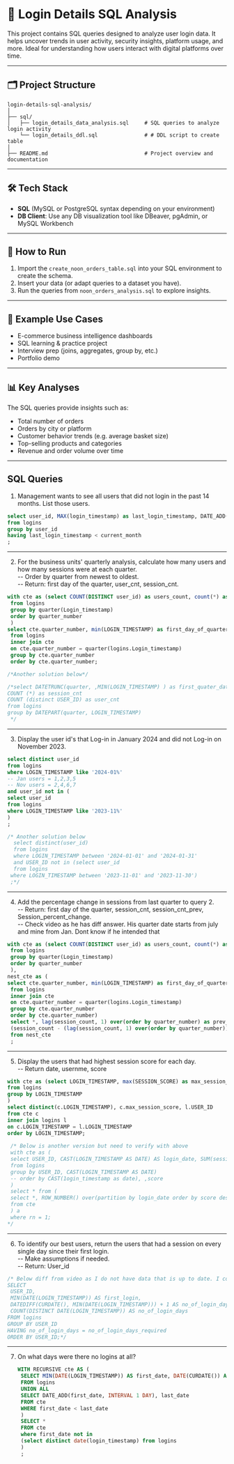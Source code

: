 # 🔐 Login Details SQL Analysis

This project contains SQL queries designed to analyze user login data. It helps uncover trends in user activity, security insights, platform usage, and more. Ideal for understanding how users interact with digital platforms over time.

---

## 🗂️ Project Structure

```
login-details-sql-analysis/
│
├── sql/
│   ├── login_details_data_analysis.sql     # SQL queries to analyze login activity
    └── login_details_ddl.sql               # # DDL script to create table
│
├── README.md                               # Project overview and documentation

```

---

## 🛠️ Tech Stack

- **SQL** (MySQL or PostgreSQL syntax depending on your environment)
- **DB Client**: Use any DB visualization tool like DBeaver, pgAdmin, or MySQL Workbench

---

## 🚀 How to Run

1. Import the `create_noon_orders_table.sql` into your SQL environment to create the schema.
2. Insert your data (or adapt queries to a dataset you have).
3. Run the queries from `noon_orders_analysis.sql` to explore insights.

---

## 📁 Example Use Cases

- E-commerce business intelligence dashboards
- SQL learning & practice project
- Interview prep (joins, aggregates, group by, etc.)
- Portfolio demo

---

## 📊 Key Analyses

The SQL queries provide insights such as:

- Total number of orders
- Orders by city or platform
- Customer behavior trends (e.g. average basket size)
- Top-selling products and categories
- Revenue and order volume over time

---

## SQL Queries

1. Management wants to see all users that did not login in the past 14 months. List those users.

```sql
select user_id, MAX(login_timestamp) as last_login_timestamp, DATE_ADD(CURDATE(), INTERVAL -14 MONTH) as current_month
from logins
group by user_id
having last_login_timestamp < current_month
;
```

---

2. For the business units' quarterly analysis, calculate how many users and how many sessions were at each quarter.  
  -- Order by quarter from newest to oldest.  
  -- Return: first day of the quarter, user_cnt, session_cnt.
   
```sql
with cte as (select COUNT(DISTINCT user_id) as users_count, count(*) as session_count ,quarter(Login_timestamp) as quarter_number
 from logins
 group by quarter(Login_timestamp)
 order by quarter_number
 )
select cte.quarter_number, min(LOGIN_TIMESTAMP) as first_day_of_quarter, cte.session_count , cte.users_count
 from logins
 inner join cte
 on cte.quarter_number = quarter(logins.Login_timestamp)
 group by cte.quarter_number
 order by cte.quarter_number;

/*Another solution below*/

/*select DATETRUNC(quarter, ,MIN(LOGIN_TIMESTAMP) ) as first_quater_date
COUNT (*) as session_cnt
COUNT (distinct USER_ID) as user_cnt
from logins
group by DATEPART(quarter, LOGIN_TIMESTAMP)
 */
```

---

3. Display the user id's that Log-in in January 2024 and did not Log-in on November 2023.
```sql
select distinct user_id
from logins
where LOGIN_TIMESTAMP like '2024-01%' 
-- Jan users = 1,2,3,5
-- Nov users = 2,4,6,7
and user_id not in (
select user_id 
from logins
where LOGIN_TIMESTAMP like '2023-11%'
)
;

/* Another solution below 
  select distinct(user_id)
  from logins
  where LOGIN_TIMESTAMP between '2024-01-01' and '2024-01-31'
  and USER_ID not in (select user_id
  from logins
 where LOGIN_TIMESTAMP between '2023-11-01' and '2023-11-30')
 ;*/
```

---

4. Add the percentage change in sessions from last quarter to query 2.  
-- Return: first day of the quarter, session_cnt, session_cnt_prev, Session_percent_change.  
-- Check video as he has diff answer. His quarter date starts from july and mine from Jan. Dont know if he intended that

```sql
with cte as (select COUNT(DISTINCT user_id) as users_count, count(*) as session_count ,quarter(Login_timestamp) as quarter_number
 from logins
 group by quarter(Login_timestamp)
 order by quarter_number
 ),
nest_cte as (
select cte.quarter_number, min(LOGIN_TIMESTAMP) as first_day_of_quarter, cte.session_count , cte.users_count
 from logins
 inner join cte
 on cte.quarter_number = quarter(logins.Login_timestamp)
 group by cte.quarter_number
 order by cte.quarter_number)
 select *, lag(session_count, 1) over(order by quarter_number) as prev_session_count, 
 (session_count - (lag(session_count, 1) over(order by quarter_number))) / lag(session_count, 1) over(order by quarter_number)* 100 as session_percent_change 
 from nest_cte
 ;
```

---

5. Display the users that had highest session score for each day.  
-- Return date, usernme, score

```sql
with cte as (select LOGIN_TIMESTAMP, max(SESSION_SCORE) as max_session_score
from logins
group by LOGIN_TIMESTAMP
)
select distinct(c.LOGIN_TIMESTAMP), c.max_session_score, l.USER_ID
from cte c
inner join logins l
on c.LOGIN_TIMESTAMP = l.LOGIN_TIMESTAMP
order by LOGIN_TIMESTAMP;
 
 /* Below is another version but need to verify with above
 with cte as (
 select USER_ID, CAST(LOGIN_TIMESTAMP AS DATE) AS login_date, SUM(session_score) as score
 from logins
 group by USER_ID, CAST(LOGIN_TIMESTAMP AS DATE)
 -- order by CAST(1ogin_timestamp as date), ,score
 )
 select * from (
 select *, ROW_NUMBER() over(partition by login_date order by score desc) as rn
 from cte
 ) a 
 where rn = 1;
*/
```

---


6. To identify our best users, return the users that had a session on every single day since their first login.  
 -- Make assumptions if needed.  
 -- Return: User_id  
 ```sql
/* Below diff from video as I do not have data that is up to date. I could add rows to see if below works.
SELECT 
  USER_ID, 
  MIN(DATE(LOGIN_TIMESTAMP)) AS first_login,
  DATEDIFF(CURDATE(), MIN(DATE(LOGIN_TIMESTAMP))) + 1 AS no_of_login_days_required,
  COUNT(DISTINCT DATE(LOGIN_TIMESTAMP)) AS no_of_login_days
FROM logins
GROUP BY USER_ID
HAVING no_of_login_days = no_of_login_days_required
ORDER BY USER_ID;*/

```

---

7. On what days were there no logins at all?
   ```sql
   WITH RECURSIVE cte AS (
    SELECT MIN(DATE(LOGIN_TIMESTAMP)) AS first_date, DATE(CURDATE()) AS last_date
    FROM logins
    UNION ALL
    SELECT DATE_ADD(first_date, INTERVAL 1 DAY), last_date
    FROM cte
    WHERE first_date < last_date
    )
    SELECT * 
    FROM cte
    where first_date not in
    (select distinct date(login_timestamp) from logins
    )
    ;
   ```
